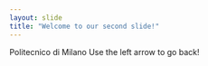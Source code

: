 ```yaml
---
layout: slide
title: "Welcome to our second slide!"
---
```

Politecnico di Milano
Use the left arrow to go back!
